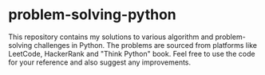 # problem-solving-python
This repository contains my solutions to various algorithm and problem-solving challenges in Python.
The problems are sourced from platforms like LeetCode, HackerRank and "Think Python" book. 
Feel free to use the code for your reference and also suggest any improvements.
